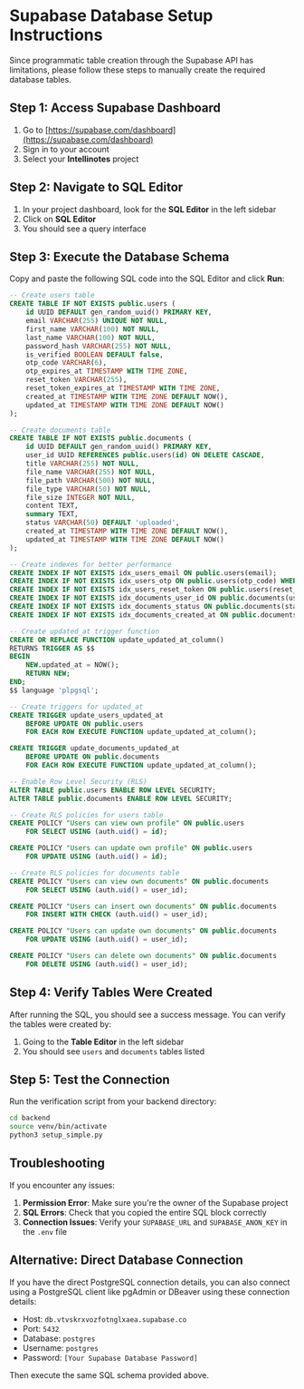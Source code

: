 # Supabase Database Setup Instructions

Since programmatic table creation through the Supabase API has limitations, please follow these steps to manually create the required database tables.

## Step 1: Access Supabase Dashboard

1. Go to [https://supabase.com/dashboard](https://supabase.com/dashboard)
2. Sign in to your account
3. Select your **Intellinotes** project

## Step 2: Navigate to SQL Editor

1. In your project dashboard, look for the **SQL Editor** in the left sidebar
2. Click on **SQL Editor**
3. You should see a query interface

## Step 3: Execute the Database Schema

Copy and paste the following SQL code into the SQL Editor and click **Run**:

```sql
-- Create users table
CREATE TABLE IF NOT EXISTS public.users (
    id UUID DEFAULT gen_random_uuid() PRIMARY KEY,
    email VARCHAR(255) UNIQUE NOT NULL,
    first_name VARCHAR(100) NOT NULL,
    last_name VARCHAR(100) NOT NULL,
    password_hash VARCHAR(255) NOT NULL,
    is_verified BOOLEAN DEFAULT false,
    otp_code VARCHAR(6),
    otp_expires_at TIMESTAMP WITH TIME ZONE,
    reset_token VARCHAR(255),
    reset_token_expires_at TIMESTAMP WITH TIME ZONE,
    created_at TIMESTAMP WITH TIME ZONE DEFAULT NOW(),
    updated_at TIMESTAMP WITH TIME ZONE DEFAULT NOW()
);

-- Create documents table
CREATE TABLE IF NOT EXISTS public.documents (
    id UUID DEFAULT gen_random_uuid() PRIMARY KEY,
    user_id UUID REFERENCES public.users(id) ON DELETE CASCADE,
    title VARCHAR(255) NOT NULL,
    file_name VARCHAR(255) NOT NULL,
    file_path VARCHAR(500) NOT NULL,
    file_type VARCHAR(50) NOT NULL,
    file_size INTEGER NOT NULL,
    content TEXT,
    summary TEXT,
    status VARCHAR(50) DEFAULT 'uploaded',
    created_at TIMESTAMP WITH TIME ZONE DEFAULT NOW(),
    updated_at TIMESTAMP WITH TIME ZONE DEFAULT NOW()
);

-- Create indexes for better performance
CREATE INDEX IF NOT EXISTS idx_users_email ON public.users(email);
CREATE INDEX IF NOT EXISTS idx_users_otp ON public.users(otp_code) WHERE otp_code IS NOT NULL;
CREATE INDEX IF NOT EXISTS idx_users_reset_token ON public.users(reset_token) WHERE reset_token IS NOT NULL;
CREATE INDEX IF NOT EXISTS idx_documents_user_id ON public.documents(user_id);
CREATE INDEX IF NOT EXISTS idx_documents_status ON public.documents(status);
CREATE INDEX IF NOT EXISTS idx_documents_created_at ON public.documents(created_at);

-- Create updated_at trigger function
CREATE OR REPLACE FUNCTION update_updated_at_column()
RETURNS TRIGGER AS $$
BEGIN
    NEW.updated_at = NOW();
    RETURN NEW;
END;
$$ language 'plpgsql';

-- Create triggers for updated_at
CREATE TRIGGER update_users_updated_at 
    BEFORE UPDATE ON public.users 
    FOR EACH ROW EXECUTE FUNCTION update_updated_at_column();

CREATE TRIGGER update_documents_updated_at 
    BEFORE UPDATE ON public.documents 
    FOR EACH ROW EXECUTE FUNCTION update_updated_at_column();

-- Enable Row Level Security (RLS)
ALTER TABLE public.users ENABLE ROW LEVEL SECURITY;
ALTER TABLE public.documents ENABLE ROW LEVEL SECURITY;

-- Create RLS policies for users table
CREATE POLICY "Users can view own profile" ON public.users
    FOR SELECT USING (auth.uid() = id);

CREATE POLICY "Users can update own profile" ON public.users
    FOR UPDATE USING (auth.uid() = id);

-- Create RLS policies for documents table
CREATE POLICY "Users can view own documents" ON public.documents
    FOR SELECT USING (auth.uid() = user_id);

CREATE POLICY "Users can insert own documents" ON public.documents
    FOR INSERT WITH CHECK (auth.uid() = user_id);

CREATE POLICY "Users can update own documents" ON public.documents
    FOR UPDATE USING (auth.uid() = user_id);

CREATE POLICY "Users can delete own documents" ON public.documents
    FOR DELETE USING (auth.uid() = user_id);
```

## Step 4: Verify Tables Were Created

After running the SQL, you should see a success message. You can verify the tables were created by:

1. Going to the **Table Editor** in the left sidebar
2. You should see `users` and `documents` tables listed

## Step 5: Test the Connection

Run the verification script from your backend directory:

```bash
cd backend
source venv/bin/activate
python3 setup_simple.py
```

## Troubleshooting

If you encounter any issues:

1. **Permission Error**: Make sure you're the owner of the Supabase project
2. **SQL Errors**: Check that you copied the entire SQL block correctly
3. **Connection Issues**: Verify your `SUPABASE_URL` and `SUPABASE_ANON_KEY` in the `.env` file

## Alternative: Direct Database Connection

If you have the direct PostgreSQL connection details, you can also connect using a PostgreSQL client like pgAdmin or DBeaver using these connection details:

- Host: `db.vtvskrxvozfotnglxaea.supabase.co`
- Port: `5432`
- Database: `postgres`
- Username: `postgres`
- Password: `[Your Supabase Database Password]`

Then execute the same SQL schema provided above.
